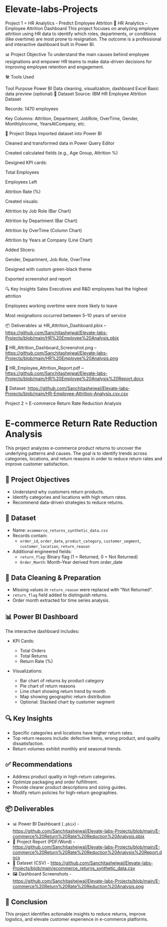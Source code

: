 # Elevate-labs-Projects
Project 1 = HR Analytics - Predict Employee Attrition
💼 HR Analytics – Employee Attrition Dashboard
This project focuses on analyzing employee attrition using HR data to identify which roles, departments, or conditions (like overtime) are most prone to resignation. The outcome is a professional and interactive dashboard built in Power BI.

📊 Project Objective
To understand the main causes behind employee resignations and empower HR teams to make data-driven decisions for improving employee retention and engagement.

🛠 Tools Used

Tool	Purpose
Power BI	Data cleaning, visualization, dashboard
Excel	Basic data preview (optional)
📁 Dataset
Source: IBM HR Employee Attrition Dataset

Records: 1470 employees

Key Columns: Attrition, Department, JobRole, OverTime, Gender, MonthlyIncome, YearsAtCompany, etc.

🧱 Project Steps
Imported dataset into Power BI

Cleaned and transformed data in Power Query Editor

Created calculated fields (e.g., Age Group, Attrition %)

Designed KPI cards:

Total Employees

Employees Left

Attrition Rate (%)

Created visuals:

Attrition by Job Role (Bar Chart)

Attrition by Department (Bar Chart)

Attrition by OverTime (Column Chart)

Attrition by Years at Company (Line Chart)

Added Slicers:

Gender, Department, Job Role, OverTime

Designed with custom green-black theme

Exported screenshot and report

🔍 Key Insights
Sales Executives and R&D employees had the highest attrition

Employees working overtime were more likely to leave

Most resignations occurred between 5–10 years of service

📦 Deliverables
📊 HR_Attrition_Dashboard.pbix – https://github.com/Sanchitashejwal/Elevate-labs-Projects/blob/main/HR%20Employee%20Analysis.pbix

📸 HR_Attrition_Dashboard_Screenshot.png – https://github.com/Sanchitashejwal/Elevate-labs-Projects/blob/main/HR%20Employee%20Analysis.png

📄 HR_Employee_Attrition_Report.pdf – https://github.com/Sanchitashejwal/Elevate-labs-Projects/blob/main/HR%20Employee%20Analysis%20Report.docx

📂 Dataset: https://github.com/Sanchitashejwal/Elevate-labs-Projects/blob/main/HR-Employee-Attrition-Analysis.csv.csv



Project 2 =  E-commerce Return Rate Reduction Analysis

#  E-commerce Return Rate Reduction Analysis

This project analyzes e-commerce product returns to uncover the underlying patterns and causes. The goal is to identify trends across categories, locations, and return reasons in order to reduce return rates and improve customer satisfaction.

## 📌 Project Objectives

- Understand why customers return products.
- Identify categories and locations with high return rates.
- Recommend data-driven strategies to reduce returns.

## 📁 Dataset

- Name: `ecommerce_returns_synthetic_data.csv`
- Records contain:
  - `order_id`, `order_date`, `product_category`, `customer_segment`, `customer_location`, `return_reason`
- Additional engineered fields:
  - `return_flag`: Binary flag (1 = Returned, 0 = Not Returned)
  - `Order_Month`: Month-Year derived from order_date

## 🧹 Data Cleaning & Preparation

- Missing values in `return_reason` were replaced with "Not Returned".
- `return_flag` field added to distinguish returns.
- Order month extracted for time series analysis.

## 📊 Power BI Dashboard

The interactive dashboard includes:

- KPI Cards:
  - Total Orders
  - Total Returns
  - Return Rate (%)

- Visualizations:
  - Bar chart of returns by product category
  - Pie chart of return reasons
  - Line chart showing return trend by month
  - Map showing geographic return distribution
  - Optional: Stacked chart by customer segment

## 🔍 Key Insights

- Specific categories and locations have higher return rates.
- Top return reasons include: defective items, wrong product, and quality dissatisfaction.
- Return volumes exhibit monthly and seasonal trends.

## ✅ Recommendations

- Address product quality in high-return categories.
- Optimize packaging and order fulfillment.
- Provide clearer product descriptions and sizing guides.
- Modify return policies for high-return geographies.

## 📦 Deliverables

- 📊 Power BI Dashboard (`.pbix`) - https://github.com/Sanchitashejwal/Elevate-labs-Projects/blob/main/E-commerce%20Return%20Rate%20Reduction%20Analysis.pbix
- 📄 Project Report (PDF/Word) - https://github.com/Sanchitashejwal/Elevate-labs-Projects/blob/main/E-commerce%20Return%20Rate%20Reduction%20Analysis%20Report.docx
- 📁 Dataset (CSV) - https://github.com/Sanchitashejwal/Elevate-labs-Projects/blob/main/ecommerce_returns_synthetic_data.csv
- 🖼 Dashboard Screenshots - https://github.com/Sanchitashejwal/Elevate-labs-Projects/blob/main/E-commerce%20Return%20Rate%20Reduction%20Analysis.png

## 📌 Conclusion

This project identifies actionable insights to reduce returns, improve logistics, and elevate customer experience in e-commerce platforms.
